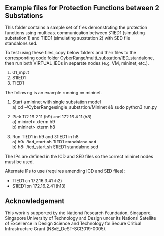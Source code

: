 ## Example files for Protection Functions between 2 Substations

This folder contains a sample set of files demonstrating the protection functions using multicast communication between S1IED1 (simulating substation 1) and TIED1 (simulating substation 2) with SED file standalone.sed. 

To test using these files, copy below folders and their files to the corresponding code folder CyberRange/multi_substation/IED_standalone, then run both VIRTUAL_IEDs in separate nodes (e.g. VM, mininet, etc.).
1) 01_input
2) S1IED1
3) TIED1

The following is an example running on mininet.

1) Start a mininet with single substation model  
   a) cd ~/CyberRange/single_substation/Mininet && sudo python3 run.py

2) Pick 172.16.2.11 (h9) and 172.16.4.11 (h8)  
   a) mininet> xterm h9  
   b) mininet> xterm h8

3) Run TIED1 in h9 and S1IED1 in h8  
   a) h9: ./ied_start.sh TIED1  standalone.sed  
   b) h8: ./ied_start.sh S1IED1 standalone.sed

The IPs are defined in the ICD and SED files so the correct mininet nodes must be used.

Alternate IPs to use (requires amending ICD and SED files):
- TIED1  on 172.16.3.41 (h2)
- S1IED1 on 172.16.2.41 (h13)


## Acknowledgement

This work is supported by the National Research Foundation, Singapore, Singapore University of Technology and Design under its National Satellite of Excellence in Design Science and Technology for Secure Critical Infrastructure Grant (NSoE_DeST-SCI2019-0005).
